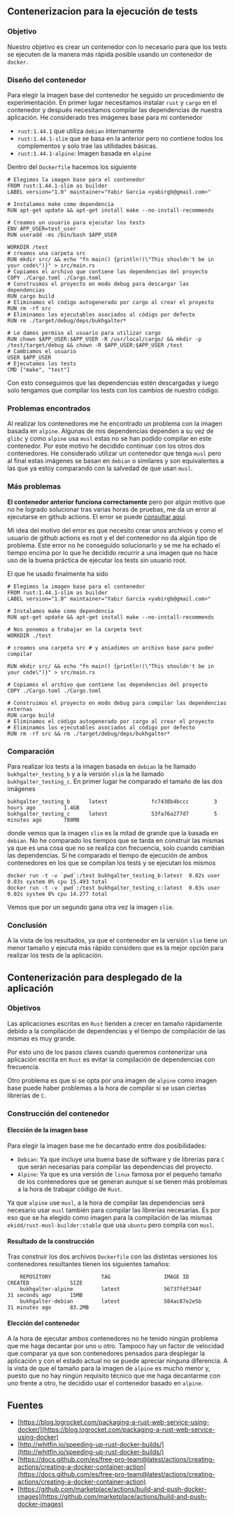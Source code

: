## Contenerizacion para la ejecución de tests

### Objetivo 

Nuestro objetivo es crear un contenedor con lo necesario para que los tests se
ejecuten de la manera más rápida posible usando un contenedor de `docker`.

### Diseño del contenedor

Para elegir la imagen base del contenedor he seguido un procedimiento de
experimentación. En primer lugar necesitamos instalar `rust` y `cargo` en el
contenedor y después necesitamos compilar las dependencias de nuestra aplicación.
He considerado tres imágenes base para mi contenedor

- `rust:1.44.1` que utiliza `debian` internamente
- `rust:1.44.1-slim` que se basa en la anterior pero no contiene todos los
  complementos y solo trae las utilidades básicas.
- `rust:1.44.1-alpine`: Imagen basada en `alpine`

Dentro del `Dockerfile` hacemos los siguiente

    # Elegimos la imagen base para el contenedor
    FROM rust:1.44.1-slim as builder
    LABEL version="1.0" maintainer="Yabir Garcia <yabirgb@gmail.com>" 

    # Instalamos make como dependencia
    RUN apt-get update && apt-get install make --no-install-recommends

    # Creamos un usuario para ejecutar los tests
    ENV APP_USER=test_user
    RUN useradd -ms /bin/bash $APP_USER

    WORKDIR /test
    # creamos una carpeta src
    RUN mkdir src/ && echo "fn main() {println!(\"This shouldn't be in your code\")}" > src/main.rs
    # Copiamos el archivo que contiene las dependencias del proyecto
    COPY ./Cargo.toml ./Cargo.toml
    # Construimos el proyecto en modo debug para descargar las dependencias
    RUN cargo build
    # Eliminamos el código autogenerado por cargo al crear el proyecto
    RUN rm -rf src
    # Eliminamos los ejecutables asociados al código por defecto
    RUN rm ./target/debug/deps/bukhgalter*

    # Le damos permiso al usuario para utilizar cargo
    RUN chown $APP_USER:$APP_USER -R /usr/local/cargo/ && mkdir -p /test/target/debug && chown -R $APP_USER:$APP_USER /test
    # Cambiamos el usuario
    USER $APP_USER
    # Ejecutamos los tests
    CMD ["make", "test"]

Con esto conseguimos que las dependencias estén descargadas y luego solo
tengamos que compilar los tests con los cambios de nuestro código.

### Problemas encontrados

Al realizar los contenedores me he encontrado un problema con la imagen basada
en `alpine`. Algunas de mis dependencias dependen a su vez de `glibc` y como
`alpine` usa `musl` estas no se han podido compilar en este contenedor. Por este
motivo he decidido continuar con los otros dos contenedores. He considerado
utilizar un contenedor que tenga `musl` pero al final estas imágenes se basan en
`debian` o similares y son equivalentes a las que ya estoy comparando con la
salvedad de que usan `musl`.

### Más problemas

**El contenedor anterior funciona correctamente** pero por algún motivo que no
he logrado solucionar tras varias horas de pruebas, me da un error al
ejecutarse en github actions. El error se puede [consultar aquí](https://github.com/yabirgb/bukhgalter/runs/1310063225?check_suite_focus=true#step:3:75). 

Mi idea del motivo del error es que necesito crear unos archivos y como el
usuario de github actions es root y el del contenedor no da algún tipo de
problema. Este error no he conseguido solucionarlo y se me ha echado el tiempo
encima por lo que he decidido recurrir a una imagen que no hace uso de la buena
práctica de ejecutar los tests sin usuario root.

El que he usado finalmente ha sido 

    # Elegimos la imagen base para el contenedor
    FROM rust:1.44.1-slim as builder
    LABEL version="1.0" maintainer="Yabir Garcia <yabirgb@gmail.com>" 

    # Instalamos make como dependencia
    RUN apt-get update && apt-get install make --no-install-recommends

    # Nos ponemos a trabajar en la carpeta test
    WORKDIR ./test

    # creamos una carpeta src # y aniadimos un archivo base para poder compilar

    RUN mkdir src/ && echo "fn main() {println!(\"This shouldn't be in your code\")}" > src/main.rs

    # Copiamos el archivo que contiene las dependencias del proyecto
    COPY ./Cargo.toml ./Cargo.toml

    # Construimos el proyecto en modo debug para compilar las dependencias externas
    RUN cargo build
    # Eliminamos el código autogenerado por cargo al crear el proyecto
    # Eliminamos los ejecutables asociados al código por defecto
    RUN rm -rf src && rm ./target/debug/deps/bukhgalter*


### Comparación

Para realizar los tests a la imagen basada en `debian` la he llamado
`bukhgalter_testing_b` y a la versión `slim` la he llamado `bukhgalter_testing_c`.
En primer lugar he comparado el tamaño de las dos imágenes

    bukhgalter_testing_b      latest              fc7438b4bccc        3 hours ago         1.4GB
    bukhgalter_testing_c      latest              53fa76a277d7        5 minutes ago       788MB

donde vemos que la imagen `slim` es la mitad de grande que la basada en
`debian`. No he comparado los tiempos que se tarda en construir las mismas ya
que es una cosa que no se realiza con frecuencia, solo cuando cambian las
dependencias. Sí he comparado el tiempo de ejecución de ambos contenedores en
los que se compilan los tests y se ejecutan los mismos

    docker run -t -v `pwd`:/test bukhgalter_testing_b:latest  0.02s user 0.03s system 0% cpu 15.493 total
    docker run -t -v `pwd`:/test bukhgalter_testing_c:latest  0.03s user 0.02s system 0% cpu 14.277 total

Vemos que por un segundo gana otra vez la imagen `slim`.

### Conclusión

A la vista de los resultados, ya que el contenedor en la versión `slim` tiene un
menor tamaño y ejecuta más rápido considero que es la mejor opción para realizar
los tests de la aplicación.

## Contenerización para desplegado de la aplicación

### Objetivos

Las aplicaciones escritas en `Rust` tienden a crecer en tamaño rápidamente
debido a la compilación de dependencias y el tiempo de compilación de las mismas
es muy grande. 

Por esto uno de los pasos claves cuando queremos contenerizar una aplicación
escrita en `Rust` es evitar la compilación de dependencias con frecuencia.

Otro problema es que si se opta por una imagen de `alpine` como imagen base
puede haber problemas a la hora de compilar si se usan ciertas librerías de 
`C`. 

### Construcción del contenedor

#### Elección de la imagen base

Para elegir la imagen base me he decantado entre dos posibilidades:

- `Debian`: Ya que incluye una buena base de software y de librerías para `C` que serán necesarias para compilar las dependencias del proyecto.
- `Alpine`: Ya que es una versión de `linux` famosa por el pequeño tamaño de los
  contenedores que se generan aunque sí se tienen más problemas a la hora de
  trabajar código de `Rust`.

Ya que `alpine` use `musl`, a la hora de compilar las dependencias será
necesario usar `musl` también para compilar las librerías necesarias. Es por eso
que se ha elegido como imagen para la compilación de las mismas `ekidd/rust-musl-builder:stable` que usa `ubuntu` pero compila con `musl`.

#### Resultado de la construcción

Tras construir los dos archivos `Dockerfile` con las distintas versiones los
contenedores resultantes tienen los siguientes tamaños:

        REPOSITORY                TAG                 IMAGE ID            CREATED             SIZE
        bukhgalter-alpine         latest              56737fdf344f        31 seconds ago      15MB
        bukhgalter-debian         latest              584ac87e2e5b        31 minutes ago      83.2MB

#### Elección del contenedor

A la hora de ejecutar ambos contenedores no he tenido ningún problema que me
haga decantar por uno u otro. Tampoco hay un factor de velocidad que comparar ya
que son contenedores pensados para desplegar la aplicación y con el estado
actual no se puede apreciar ninguna diferencia. A la vista de que el tamaño para
la imagen de `alpine` es mucho menor y, puesto que no hay ningún requisito
técnico que me haga decantarme con uno frente a otro, he decidido usar el
contenedor basado en `alpine`.

## Fuentes 

- [https://blog.logrocket.com/packaging-a-rust-web-service-using-docker/](https://blog.logrocket.com/packaging-a-rust-web-service-using-docker)
- [http://whitfin.io/speeding-up-rust-docker-builds/](http://whitfin.io/speeding-up-rust-docker-builds/)
- [https://docs.github.com/es/free-pro-team@latest/actions/creating-actions/creating-a-docker-container-action](https://docs.github.com/es/free-pro-team@latest/actions/creating-actions/creating-a-docker-container-action)
- [https://github.com/marketplace/actions/build-and-push-docker-images](https://github.com/marketplace/actions/build-and-push-docker-images)